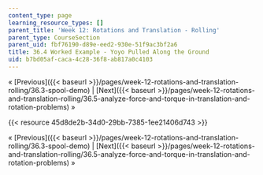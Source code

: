 ```yaml
---
content_type: page
learning_resource_types: []
parent_title: 'Week 12: Rotations and Translation - Rolling'
parent_type: CourseSection
parent_uid: fbf76190-d89e-eed2-930e-51f9ac3bf2a6
title: 36.4 Worked Example - Yoyo Pulled Along the Ground
uid: b7bd05af-caca-4c28-36f8-ab817a0c4103
---
```


« [Previous]({{< baseurl >}}/pages/week-12-rotations-and-translation-rolling/36.3-spool-demo) | [Next]({{< baseurl >}}/pages/week-12-rotations-and-translation-rolling/36.5-analyze-force-and-torque-in-translation-and-rotation-problems) »

{{< resource 45d8de2b-34d0-29bb-7385-1ee21406d743 >}}

« [Previous]({{< baseurl >}}/pages/week-12-rotations-and-translation-rolling/36.3-spool-demo) | [Next]({{< baseurl >}}/pages/week-12-rotations-and-translation-rolling/36.5-analyze-force-and-torque-in-translation-and-rotation-problems) »